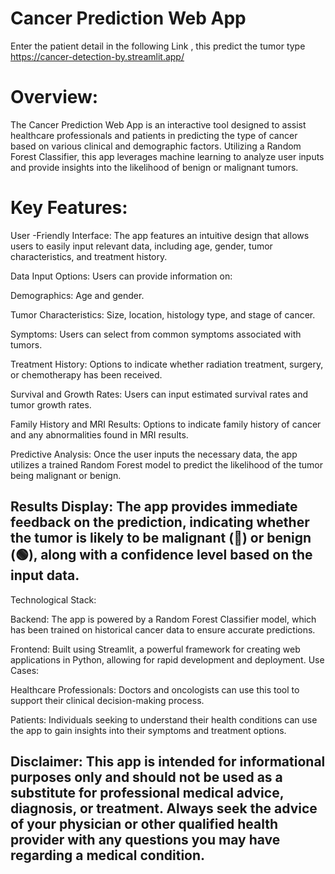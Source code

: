 # Cancer Prediction Web App

Enter the patient detail in the following Link , this predict the tumor type
  https://cancer-detection-by.streamlit.app/

# Overview:
The Cancer Prediction Web App is an interactive tool designed to assist healthcare professionals and patients in predicting the type of cancer based on various clinical and demographic factors. Utilizing a Random Forest Classifier, this app leverages machine learning to analyze user inputs and provide insights into the likelihood of benign or malignant tumors.

# Key Features:

User -Friendly Interface: The app features an intuitive design that allows users to easily input relevant data, including age, gender, tumor characteristics, and treatment history.

Data Input Options: Users can provide information on:

Demographics: Age and gender.

Tumor Characteristics: Size, location, histology type, and stage of cancer.

Symptoms: Users can select from common symptoms associated with tumors.

Treatment History: Options to indicate whether radiation treatment, surgery, or chemotherapy has been received.

Survival and Growth Rates: Users can input estimated survival rates and tumor growth rates.

Family History and MRI Results: Options to indicate family history of cancer and any abnormalities found in MRI results.

Predictive Analysis: Once the user inputs the necessary data, the app utilizes a trained Random Forest model to predict the likelihood of the tumor being malignant or benign.

## Results Display: The app provides immediate feedback on the prediction, indicating whether the tumor is likely to be malignant (🔴) or benign (🟢), along with a confidence level based on the input data.

Technological Stack:

Backend: The app is powered by a Random Forest Classifier model, which has been trained on historical cancer data to ensure accurate predictions.

Frontend: Built using Streamlit, a powerful framework for creating web applications in Python, allowing for rapid development and deployment.
Use Cases:

Healthcare Professionals: Doctors and oncologists can use this tool to support their clinical decision-making process.

Patients: Individuals seeking to understand their health conditions can use the app to gain insights into their symptoms and treatment options.

## Disclaimer: This app is intended for informational purposes only and should not be used as a substitute for professional medical advice, diagnosis, or treatment. Always seek the advice of your physician or other qualified health provider with any questions you may have regarding a medical condition.
